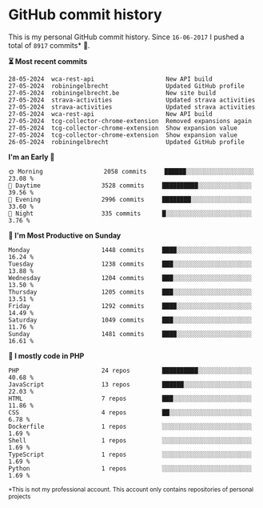 # GitHub commit history
This is my personal GitHub commit history. Since <!--START_SECTION:first-commit-date-->`16-06-2017`<!--END_SECTION:first-commit-date--> I pushed a total of <!--START_SECTION:total-commit-count-->`8917`<!--END_SECTION:total-commit-count--> commits* 🎉.

<!--START_SECTION:most-recent-commits-->
**⏳ Most recent commits**
                                        
```text
28-05-2024  wca-rest-api                    New API build
27-05-2024  robiningelbrecht                Updated GitHub profile
27-05-2024  robiningelbrecht.be             New site build
27-05-2024  strava-activities               Updated strava activities
27-05-2024  strava-activities               Updated strava activities
27-05-2024  wca-rest-api                    New API build
27-05-2024  tcg-collector-chrome-extension  Removed expansions again
27-05-2024  tcg-collector-chrome-extension  Show expansion value
27-05-2024  tcg-collector-chrome-extension  Show expansion value
26-05-2024  robiningelbrecht                Updated GitHub profile
```
<!--END_SECTION:most-recent-commits-->  

<!--START_SECTION:commits-per-day-time-->
**I&#039;m an Early 🐤**

```text
🌞 Morning                 2058 commits     ██████░░░░░░░░░░░░░░░░░░░   23.08 %
🌆 Daytime                 3528 commits     ██████████░░░░░░░░░░░░░░░   39.56 %
🌃 Evening                 2996 commits     ████████░░░░░░░░░░░░░░░░░   33.60 %
🌙 Night                   335 commits      █░░░░░░░░░░░░░░░░░░░░░░░░   3.76 %
```
<!--END_SECTION:commits-per-day-time-->  

<!--START_SECTION:commits-per-weekday-->
**📅 I&#039;m Most Productive on Sunday**

```text
Monday                    1448 commits     ████░░░░░░░░░░░░░░░░░░░░░   16.24 %
Tuesday                   1238 commits     ███░░░░░░░░░░░░░░░░░░░░░░   13.88 %
Wednesday                 1204 commits     ███░░░░░░░░░░░░░░░░░░░░░░   13.50 %
Thursday                  1205 commits     ███░░░░░░░░░░░░░░░░░░░░░░   13.51 %
Friday                    1292 commits     ████░░░░░░░░░░░░░░░░░░░░░   14.49 %
Saturday                  1049 commits     ███░░░░░░░░░░░░░░░░░░░░░░   11.76 %
Sunday                    1481 commits     ████░░░░░░░░░░░░░░░░░░░░░   16.61 %
```
<!--END_SECTION:commits-per-weekday-->  

<!--START_SECTION:repos-per-language-->
**💬 I mostly code in PHP**

```text
PHP                       24 repos         ██████████░░░░░░░░░░░░░░░   40.68 %
JavaScript                13 repos         ██████░░░░░░░░░░░░░░░░░░░   22.03 %
HTML                      7 repos          ███░░░░░░░░░░░░░░░░░░░░░░   11.86 %
CSS                       4 repos          ██░░░░░░░░░░░░░░░░░░░░░░░   6.78 %
Dockerfile                1 repos          ░░░░░░░░░░░░░░░░░░░░░░░░░   1.69 %
Shell                     1 repos          ░░░░░░░░░░░░░░░░░░░░░░░░░   1.69 %
TypeScript                1 repos          ░░░░░░░░░░░░░░░░░░░░░░░░░   1.69 %
Python                    1 repos          ░░░░░░░░░░░░░░░░░░░░░░░░░   1.69 %
```
<!--END_SECTION:repos-per-language-->  

<sub>*This is not my professional account. This account only contains repositories of personal projects</sub>
